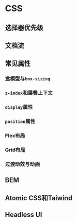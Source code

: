 # CSS

## 选择器优先级

## 文档流

## 常见属性

### 盒模型与`box-sizing`

### `z-index`和层叠上下文

### `display`属性

### `position`属性

### Flex布局

### Grid布局

### 过渡动效与动画

## BEM

## Atomic CSS和Taiwind

## Headless UI

